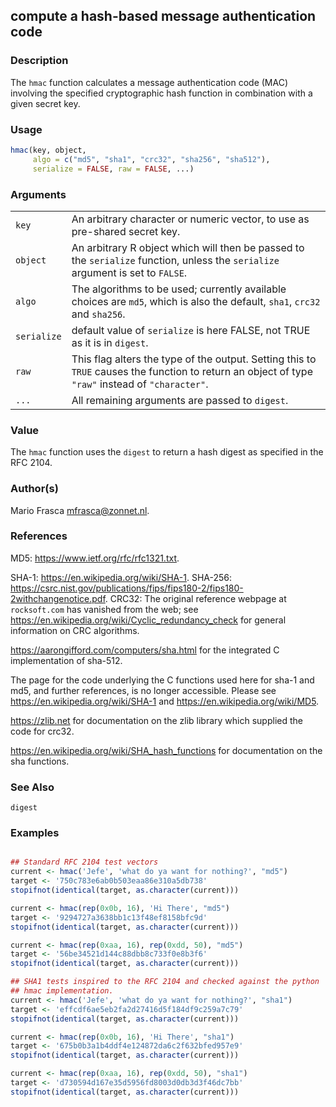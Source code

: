 
## compute a hash-based message authentication code

### Description

The `hmac` function calculates a message authentication code (MAC)
involving the specified cryptographic hash function in combination with
a given secret key.

### Usage

``` R
hmac(key, object,
     algo = c("md5", "sha1", "crc32", "sha256", "sha512"),
     serialize = FALSE, raw = FALSE, ...)
```

### Arguments

|             |                                                                                                                                                   |
|-------------|---------------------------------------------------------------------------------------------------------------------------------------------------|
| `key`       | An arbitrary character or numeric vector, to use as pre-shared secret key.                                                                        |
| `object`    | An arbitrary R object which will then be passed to the `serialize` function, unless the `serialize` argument is set to `FALSE`.                   |
| `algo`      | The algorithms to be used; currently available choices are `md5`, which is also the default, `sha1`, `crc32` and `sha256`.                        |
| `serialize` | default value of `serialize` is here FALSE, not TRUE as it is in `digest`.                                                                        |
| `raw`       | This flag alters the type of the output. Setting this to `TRUE` causes the function to return an object of type `"raw"` instead of `"character"`. |
| `...`       | All remaining arguments are passed to `digest`.                                                                                                   |

### Value

The `hmac` function uses the `digest` to return a hash digest as
specified in the RFC 2104.

### Author(s)

Mario Frasca <mfrasca@zonnet.nl>.

### References

MD5: <https://www.ietf.org/rfc/rfc1321.txt>.

SHA-1: <https://en.wikipedia.org/wiki/SHA-1>. SHA-256:
<https://csrc.nist.gov/publications/fips/fips180-2/fips180-2withchangenotice.pdf>.
CRC32: The original reference webpage at `rocksoft.com` has vanished
from the web; see
<https://en.wikipedia.org/wiki/Cyclic_redundancy_check> for general
information on CRC algorithms.

<https://aarongifford.com/computers/sha.html> for the integrated C
implementation of sha-512.

The page for the code underlying the C functions used here for sha-1 and
md5, and further references, is no longer accessible. Please see
<https://en.wikipedia.org/wiki/SHA-1> and
<https://en.wikipedia.org/wiki/MD5>.

<https://zlib.net> for documentation on the zlib library which supplied
the code for crc32.

<https://en.wikipedia.org/wiki/SHA_hash_functions> for documentation on
the sha functions.

### See Also

`digest`

### Examples

``` R

## Standard RFC 2104 test vectors
current <- hmac('Jefe', 'what do ya want for nothing?', "md5")
target <- '750c783e6ab0b503eaa86e310a5db738'
stopifnot(identical(target, as.character(current)))

current <- hmac(rep(0x0b, 16), 'Hi There', "md5")
target <- '9294727a3638bb1c13f48ef8158bfc9d'
stopifnot(identical(target, as.character(current)))

current <- hmac(rep(0xaa, 16), rep(0xdd, 50), "md5")
target <- '56be34521d144c88dbb8c733f0e8b3f6'
stopifnot(identical(target, as.character(current)))

## SHA1 tests inspired to the RFC 2104 and checked against the python
## hmac implementation.
current <- hmac('Jefe', 'what do ya want for nothing?', "sha1")
target <- 'effcdf6ae5eb2fa2d27416d5f184df9c259a7c79'
stopifnot(identical(target, as.character(current)))

current <- hmac(rep(0x0b, 16), 'Hi There', "sha1")
target <- '675b0b3a1b4ddf4e124872da6c2f632bfed957e9'
stopifnot(identical(target, as.character(current)))

current <- hmac(rep(0xaa, 16), rep(0xdd, 50), "sha1")
target <- 'd730594d167e35d5956fd8003d0db3d3f46dc7bb'
stopifnot(identical(target, as.character(current)))
```

